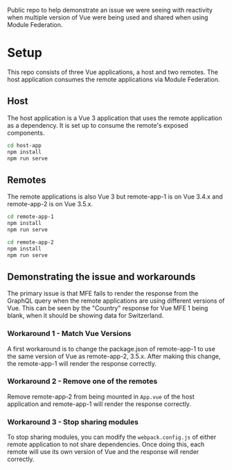 Public repo to help demonstrate an issue we were seeing with reactivity when multiple version of Vue were being used 
and shared when using Module Federation.

# Setup
This repo consists of three Vue applications, a host and two remotes. The host application consumes the remote applications via Module Federation.

## Host

The host application is a Vue 3 application that uses the remote application as a dependency. It is set up to consume the remote's exposed components.
```bash
cd host-app
npm install
npm run serve
```

## Remotes

The remote applications is also Vue 3 but remote-app-1 is on Vue 3.4.x and remote-app-2 is on Vue 3.5.x.
```bash
cd remote-app-1
npm install
npm run serve
```

```bash
cd remote-app-2
npm install
npm run serve
```

## Demonstrating the issue and workarounds
The primary issue is that MFE fails to render the response from the GraphQL query when the remote applications 
are using different versions of Vue. This can be seen by the "Country" response for Vue MFE 1 being blank, 
when it should be showing data for Switzerland.

### Workaround 1 - Match Vue Versions
A first workaround is to change the package.json of remote-app-1 to use the same version of Vue as remote-app-2, 3.5.x.
After making this change, the remote-app-1 will render the response correctly.

### Workaround 2 - Remove one of the remotes
Remove remote-app-2 from being mounted in `App.vue` of the host application and remote-app-1 will render the response correctly.

### Workaround 3 - Stop sharing modules
To stop sharing modules, you can modify the `webpack.config.js` of either remote application to not share dependencies.
Once doing this, each remote will use its own version of Vue and the response will render correctly.